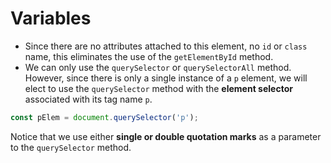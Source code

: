 # Variables
- Since there are no attributes attached to this element, no `id` or `class` name, this eliminates the use of the `getElementById` method.
- We can only use the `querySelector` or `querySelectorAll` method. However, since there is only a single instance of a `p` element, we will elect to use the `querySelector` method with the **element selector** associated with its tag name `p`.

```javascript
const pElem = document.querySelector('p');
```

Notice that we use either **single or double quotation marks** as a parameter to the `querySelector` method.